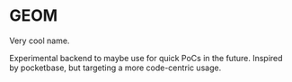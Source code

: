 # GEOM
Very cool name. 

Experimental backend to maybe use for quick PoCs in the future. 
Inspired by pocketbase, but targeting a more code-centric usage.
